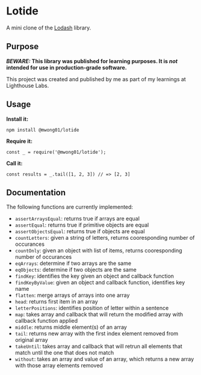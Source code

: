 # Lotide

A mini clone of the [Lodash](https://lodash.com) library.

## Purpose

**_BEWARE:_ This library was published for learning purposes. It is _not_ intended for use in production-grade software.**

This project was created and published by me as part of my learnings at Lighthouse Labs. 

## Usage

**Install it:**

`npm install @mwong01/lotide`

**Require it:**

`const _ = require('@mwong01/lotide');`

**Call it:**

`const results = _.tail([1, 2, 3]) // => [2, 3]`

## Documentation

The following functions are currently implemented:

* `assertArraysEqual`: returns true if arrays are equal
* `assertEqual`: returns true if primitive objects are equal
* `assertObjectsEqual`: returns true if objects are equal
* `countLetters`: given a string of letters, returns cooresponding number of occurances
* `countOnly`: given an object with list of items, returns cooresponding number of occurances
* `eqArrays`: determine if two arrays are the same
* `eqObjects`: determine if two objects are the same
* `findKey`: identifies the key given an object and callback function
* `findKeyByValue`: given an object and callback function, identifies key name
* `flatten`: merge arrays of arrays into one array
* `head`: returns first item in an array
* `letterPositions`: identifies position of letter within a sentence
* `map`: takes array and callback that will return the modified array with callback function applied
* `middle`: returns middle element(s) of an array
* `tail`: returns new array with the first index element removed from original array
* `takeUntil`: takes array and callback that will retrun all elements that match until the one that does not match
* `without`: takes an array and value of an array, which returns a new array with those array elements removed
